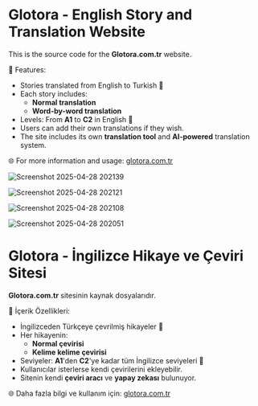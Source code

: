 # Glotora - English Story and Translation Website

This is the source code for the **Glotora.com.tr** website.

💬 Features:
- Stories translated from English to Turkish 📖
- Each story includes:
  - **Normal translation**
  - **Word-by-word translation**
- Levels: From **A1** to **C2** in English 🎯
- Users can add their own translations if they wish.
- The site includes its own **translation tool** and **AI-powered** translation system.

🌐 For more information and usage: [glotora.com.tr](https://glotora.com.tr)




![Screenshot 2025-04-28 202139](https://github.com/user-attachments/assets/70a5f4da-cc51-4efb-b3b8-5ee08635cd27)


![Screenshot 2025-04-28 202121](https://github.com/user-attachments/assets/205c76f4-3ba4-46ed-bfcf-7a385f372f6b)


![Screenshot 2025-04-28 202108](https://github.com/user-attachments/assets/22961999-93a7-4291-89cb-9930b24fc804)


![Screenshot 2025-04-28 202051](https://github.com/user-attachments/assets/206aab83-0762-4306-9903-f240f25c0727)




# Glotora - İngilizce Hikaye ve Çeviri Sitesi

**Glotora.com.tr** sitesinin kaynak dosyalarıdır.

💬 İçerik Özellikleri:
- İngilizceden Türkçeye çevrilmiş hikayeler 📖
- Her hikayenin:
  - **Normal çevirisi**
  - **Kelime kelime çevirisi**
- Seviyeler: **A1**'den **C2**'ye kadar tüm İngilizce seviyeleri 🎯
- Kullanıcılar isterlerse kendi çevirilerini ekleyebilir.
- Sitenin kendi **çeviri aracı** ve **yapay zekası** bulunuyor.

🌐 Daha fazla bilgi ve kullanım için: [glotora.com.tr](https://glotora.com.tr)
